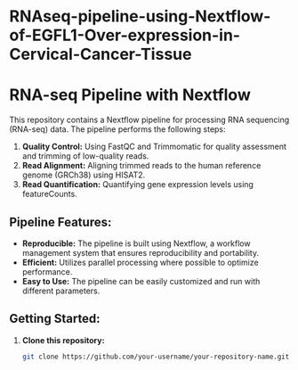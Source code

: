 # RNAseq-pipeline-using-Nextflow-of-EGFL1-Over-expression-in-Cervical-Cancer-Tissue
# RNA-seq Pipeline with Nextflow

This repository contains a Nextflow pipeline for processing RNA sequencing (RNA-seq) data. The pipeline performs the following steps:

1. **Quality Control:** Using FastQC and Trimmomatic for quality assessment and trimming of low-quality reads.
2. **Read Alignment:** Aligning trimmed reads to the human reference genome (GRCh38) using HISAT2.
3. **Read Quantification:** Quantifying gene expression levels using featureCounts.

## Pipeline Features:

- **Reproducible:** The pipeline is built using Nextflow, a workflow management system that ensures reproducibility and portability.
- **Efficient:** Utilizes parallel processing where possible to optimize performance.
- **Easy to Use:**  The pipeline can be easily customized and run with different parameters.

## Getting Started:

1. **Clone this repository:**
   ```bash
   git clone https://github.com/your-username/your-repository-name.git
